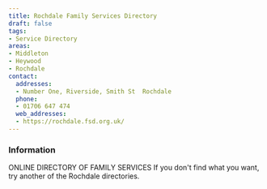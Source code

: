 ```yaml
---
title: Rochdale Family Services Directory
draft: false
tags:
- Service Directory
areas:
- Middleton
- Heywood
- Rochdale
contact:
  addresses:
  - Number One, Riverside, Smith St  Rochdale
  phone:
  - 01706 647 474
  web_addresses:
  - https://rochdale.fsd.org.uk/
---
```


### Information
ONLINE DIRECTORY OF FAMILY SERVICES
If you don't find what you want, try another
of the Rochdale directories.

